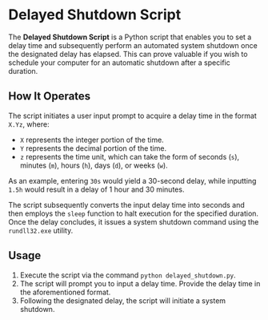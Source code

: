 # Delayed Shutdown Script

The **Delayed Shutdown Script** is a Python script that enables you to set a delay time and subsequently perform an automated system shutdown once the designated delay has elapsed. This can prove valuable if you wish to schedule your computer for an automatic shutdown after a specific duration.

## How It Operates

The script initiates a user input prompt to acquire a delay time in the format `X.Yz`, where:
- `X` represents the integer portion of the time.
- `Y` represents the decimal portion of the time.
- `z` represents the time unit, which can take the form of seconds (`s`), minutes (`m`), hours (`h`), days (`d`), or weeks (`w`).

As an example, entering `30s` would yield a 30-second delay, while inputting `1.5h` would result in a delay of 1 hour and 30 minutes.

The script subsequently converts the input delay time into seconds and then employs the `sleep` function to halt execution for the specified duration. Once the delay concludes, it issues a system shutdown command using the `rundll32.exe` utility.

## Usage

1. Execute the script via the command `python delayed_shutdown.py`.
2. The script will prompt you to input a delay time. Provide the delay time in the aforementioned format.
3. Following the designated delay, the script will initiate a system shutdown.
